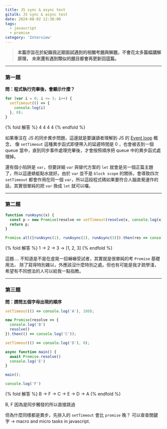 ```yaml
---
title: JS sync & async test
gitalk: JS sync & async test
date: 2024-08-02 12:38:00
tags:
  - javascript
  - promise
category: 'Interview'
---
```


> **本篇宗旨在於紀錄我近期面試遇到的相關考題與解題，不會花太多篇幅講解原理，**
> **未來還有遇到類似的題目都會再更新回這篇。**

---

### 第一題

**問：程式執行完畢後，會顯示什麼？**

```js
for (var i = 0; i <= 3; i++) {
  setTimeout(() => {
    console.log(i)
  }, 0);
}
```
{% fold 解答 %}
4 4 4 4
{% endfold %}

如果專注在 JS 的同步異步問題，這邊就是要讓讀者理解到 JS 的 [Event loop](https://developer.mozilla.org/zh-TW/docs/Web/JavaScript/Event_loop) 概念，
像 `setTimeout` 這種異步函式即便帶入的延遲時間是 0 ，也會被丟到一個 queue 當中，直到同步事件處理完畢後，才會按照順序把 queue 中的異步函式處理掉。

還有個小陷阱是 `var`，但要詳細 `var` 與替代方案的 `let` 就會是另一個正篇主題了，所以這邊蜻蜓點水就好。由於 `var` 並不是 `block scope` 的關係，會導致四次 `setTimeout` 都會作用在同一個 `var`，所以這段程式碼如果要符合人腦直覺運作的話，其實很單純的把 `var` 換成 `let` 就可以囉。

---

### 第二題

```js
function runAsync(x) {
  const p = new Promise(resolve => setTimeout(resolve(x, console.log(x)),1000))
  return p;
}

Promise.all([runAsync(1), runAsync(2), runAsync(3)]).then(res => console.log(res))
```

{% fold 解答 %}
1 -> 2 -> 3 -> [1, 2, 3]
{% endfold %}

這題....
不知道是不是在虛晃一招嚇嚇受試者，其實就是很單純的考 `Promise` 基礎用法，
除了寫得特別雜以，外應該沒什麼特別之處。但也有可能是我才疏學淺，希望有不同想法的人可以給我一點指教。

---

### 第三題


**問：請問五個字母出現的順序**

```js
setTimeout(() => console.log('A'), 100);

new Promise(resolve => {
  console.log('B')
  resolve()
}).then(() => console.log('C'));

setTimeout(() => console.log('D'), 0);

async function main() {
  await Promise.resolve()
  console.log('E')
}

main();

console.log('F')
```
{% fold 解答 %}
B -> F -> C -> E -> D -> A
{% endfold %}

B, F 因為是同步觸發的所以直接跳過

但為什麼同樣都是異步，先排入的 `setTimeout` 會比 `promise` 晚？
可以查查關鍵字 -> macro and micro tasks in javascript.
